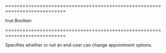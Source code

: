 ===========================================================================
<!--default-->true<!--/default-->
<!--type-->Boolean<!--/type-->
===========================================================================

<!--shortDescription-->
Specifies whether or not an end-user can change appointment options.
<!--/shortDescription-->

<!--fullDescription-->

<!--/fullDescription-->